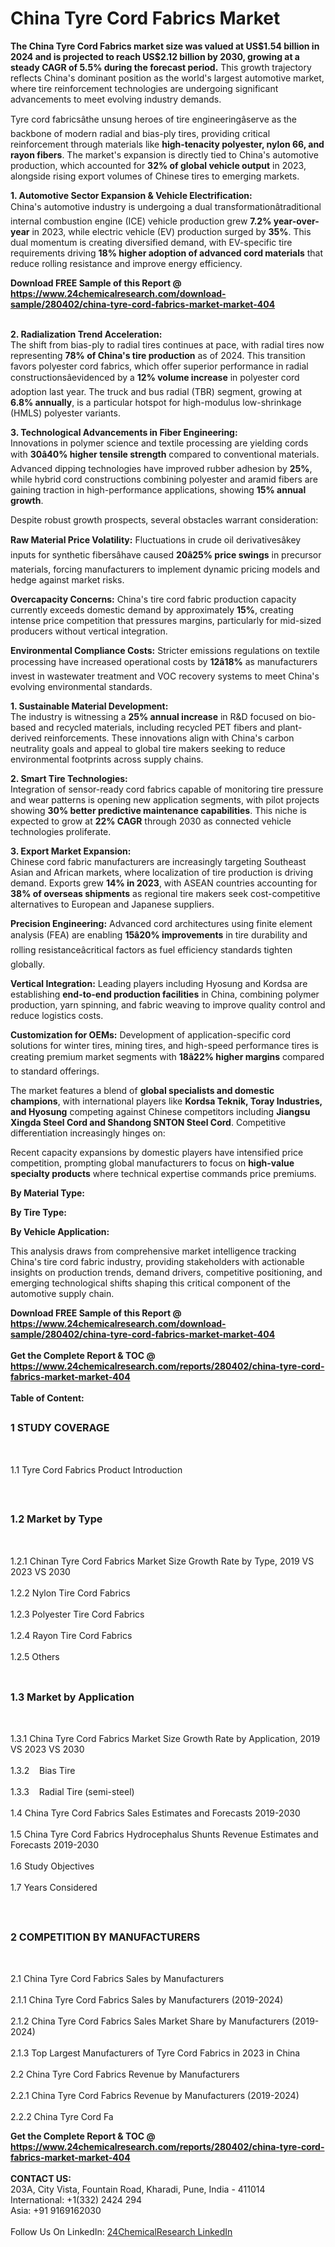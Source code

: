 <h1>China Tyre Cord Fabrics Market</h1><p><strong>The China Tyre Cord Fabrics market size was valued at US$1.54 billion in 2024 and is projected to reach US$2.12 billion by 2030, growing at a steady CAGR of 5.5% during the forecast period.</strong> This growth trajectory reflects China's dominant position as the world's largest automotive market, where tire reinforcement technologies are undergoing significant advancements to meet evolving industry demands.</p><p>Tyre cord fabricsâthe unsung heroes of tire engineeringâserve as the backbone of modern radial and bias-ply tires, providing critical reinforcement through materials like <strong>high-tenacity polyester, nylon 66, and rayon fibers</strong>. The market's expansion is directly tied to China's automotive production, which accounted for <strong>32% of global vehicle output</strong> in 2023, alongside rising export volumes of Chinese tires to emerging markets.</p><p><strong>1. Automotive Sector Expansion &amp; Vehicle Electrification:</strong><br>
China's automotive industry is undergoing a dual transformationâtraditional internal combustion engine (ICE) vehicle production grew <strong>7.2% year-over-year</strong> in 2023, while electric vehicle (EV) production surged by <strong>35%</strong>. This dual momentum is creating diversified demand, with EV-specific tire requirements driving <strong>18% higher adoption of advanced cord materials</strong> that reduce rolling resistance and improve energy efficiency.</p><div><b>Download FREE Sample of this Report @ 
            <a href="https://www.24chemicalresearch.com/download-sample/280402/china-tyre-cord-fabrics-market-market-404">
            https://www.24chemicalresearch.com/download-sample/280402/china-tyre-cord-fabrics-market-market-404</a></b></div><br><p><strong>2. Radialization Trend Acceleration:</strong><br>
The shift from bias-ply to radial tires continues at pace, with radial tires now representing <strong>78% of China's tire production</strong> as of 2024. This transition favors polyester cord fabrics, which offer superior performance in radial constructionsâevidenced by a <strong>12% volume increase</strong> in polyester cord adoption last year. The truck and bus radial (TBR) segment, growing at <strong>6.8% annually</strong>, is a particular hotspot for high-modulus low-shrinkage (HMLS) polyester variants.</p><p><strong>3. Technological Advancements in Fiber Engineering:</strong><br>
Innovations in polymer science and textile processing are yielding cords with <strong>30â40% higher tensile strength</strong> compared to conventional materials. Advanced dipping technologies have improved rubber adhesion by <strong>25%</strong>, while hybrid cord constructions combining polyester and aramid fibers are gaining traction in high-performance applications, showing <strong>15% annual growth</strong>.</p><p>Despite robust growth prospects, several obstacles warrant consideration:</p><p><strong>Raw Material Price Volatility:</strong> Fluctuations in crude oil derivativesâkey inputs for synthetic fibersâhave caused <strong>20â25% price swings</strong> in precursor materials, forcing manufacturers to implement dynamic pricing models and hedge against market risks.</p><p><strong>Overcapacity Concerns:</strong> China's tire cord fabric production capacity currently exceeds domestic demand by approximately <strong>15%</strong>, creating intense price competition that pressures margins, particularly for mid-sized producers without vertical integration.</p><p><strong>Environmental Compliance Costs:</strong> Stricter emissions regulations on textile processing have increased operational costs by <strong>12â18%</strong> as manufacturers invest in wastewater treatment and VOC recovery systems to meet China's evolving environmental standards.</p><p><strong>1. Sustainable Material Development:</strong><br>
The industry is witnessing a <strong>25% annual increase</strong> in R&amp;D focused on bio-based and recycled materials, including recycled PET fibers and plant-derived reinforcements. These innovations align with China's carbon neutrality goals and appeal to global tire makers seeking to reduce environmental footprints across supply chains.</p><p><strong>2. Smart Tire Technologies:</strong><br>
Integration of sensor-ready cord fabrics capable of monitoring tire pressure and wear patterns is opening new application segments, with pilot projects showing <strong>30% better predictive maintenance capabilities</strong>. This niche is expected to grow at <strong>22% CAGR</strong> through 2030 as connected vehicle technologies proliferate.</p><p><strong>3. Export Market Expansion:</strong><br>
Chinese cord fabric manufacturers are increasingly targeting Southeast Asian and African markets, where localization of tire production is driving demand. Exports grew <strong>14% in 2023</strong>, with ASEAN countries accounting for <strong>38% of overseas shipments</strong> as regional tire makers seek cost-competitive alternatives to European and Japanese suppliers.</p><p><strong>Precision Engineering:</strong> Advanced cord architectures using finite element analysis (FEA) are enabling <strong>15â20% improvements</strong> in tire durability and rolling resistanceâcritical factors as fuel efficiency standards tighten globally.</p><p><strong>Vertical Integration:</strong> Leading players including Hyosung and Kordsa are establishing <strong>end-to-end production facilities</strong> in China, combining polymer production, yarn spinning, and fabric weaving to improve quality control and reduce logistics costs.</p><p><strong>Customization for OEMs:</strong> Development of application-specific cord solutions for winter tires, mining tires, and high-speed performance tires is creating premium market segments with <strong>18â22% higher margins</strong> compared to standard offerings.</p><p>The market features a blend of <strong>global specialists and domestic champions</strong>, with international players like <strong>Kordsa Teknik, Toray Industries, and Hyosung</strong> competing against Chinese competitors including <strong>Jiangsu Xingda Steel Cord and Shandong SNTON Steel Cord</strong>. Competitive differentiation increasingly hinges on:</p><p>Recent capacity expansions by domestic players have intensified price competition, prompting global manufacturers to focus on <strong>high-value specialty products</strong> where technical expertise commands price premiums.</p><p><strong>By Material Type:</strong></p><p><strong>By Tire Type:</strong></p><p><strong>By Vehicle Application:</strong></p><p>This analysis draws from comprehensive market intelligence tracking China's tire cord fabric industry, providing stakeholders with actionable insights on production trends, demand drivers, competitive positioning, and emerging technological shifts shaping this critical component of the automotive supply chain.</p><div><b>Download FREE Sample of this Report @ 
            <a href="https://www.24chemicalresearch.com/download-sample/280402/china-tyre-cord-fabrics-market-market-404">
            https://www.24chemicalresearch.com/download-sample/280402/china-tyre-cord-fabrics-market-market-404</a></b></div><br><div><b>Get the Complete Report & TOC @ 
            <a href="https://www.24chemicalresearch.com/reports/280402/china-tyre-cord-fabrics-market-market-404">
            https://www.24chemicalresearch.com/reports/280402/china-tyre-cord-fabrics-market-market-404</a></b></div><br>
            <b>Table of Content:</b><p><h2><span style="font-size:16px"><strong>1 STUDY COVERAGE</strong></span></h2><br />
<p>1.1 Tyre Cord Fabrics Product Introduction</p><br />
<h2><span style="font-size:16px"><strong>1.2 Market by Type</strong></span></h2><br />
<p>1.2.1 Chinan Tyre Cord Fabrics Market Size Growth Rate by Type, 2019 VS 2023 VS 2030<br /><br />
1.2.2 Nylon Tire Cord Fabrics&nbsp;&nbsp; &nbsp;<br /><br />
1.2.3 Polyester Tire Cord Fabrics<br /><br />
1.2.4 Rayon Tire Cord Fabrics<br /><br />
1.2.5 Others<br /><br />
<h2><span style="font-size:16px"><strong>1.3 Market by Application</strong></span></h2><br />
<p>1.3.1 China Tyre Cord Fabrics Market Size Growth Rate by Application, 2019 VS 2023 VS 2030<br /><br />
1.3.2&nbsp;&nbsp; &nbsp;Bias Tire<br /><br />
1.3.3&nbsp;&nbsp; &nbsp;Radial Tire (semi-steel)<br /><br />
1.4 China Tyre Cord Fabrics Sales Estimates and Forecasts 2019-2030<br /><br />
1.5 China Tyre Cord Fabrics Hydrocephalus Shunts Revenue Estimates and Forecasts 2019-2030<br /><br />
1.6 Study Objectives<br /><br />
1.7 Years Considered</p><br />
<h2><span style="font-size:16px"><strong>2 COMPETITION BY MANUFACTURERS</strong></span></h2><br />
<p>2.1 China Tyre Cord Fabrics Sales by Manufacturers<br /><br />
2.1.1 China Tyre Cord Fabrics Sales by Manufacturers (2019-2024)<br /><br />
2.1.2 China Tyre Cord Fabrics Sales Market Share by Manufacturers (2019-2024)<br /><br />
2.1.3 Top Largest Manufacturers of Tyre Cord Fabrics in 2023 in China<br /><br />
2.2 China Tyre Cord Fabrics Revenue by Manufacturers<br /><br />
2.2.1 China Tyre Cord Fabrics Revenue by Manufacturers (2019-2024)<br /><br />
2.2.2 China Tyre Cord Fa</p><div><b>Get the Complete Report & TOC @ 
            <a href="https://www.24chemicalresearch.com/reports/280402/china-tyre-cord-fabrics-market-market-404">
            https://www.24chemicalresearch.com/reports/280402/china-tyre-cord-fabrics-market-market-404</a></b></div><br><b>CONTACT US:</b><br>
            203A, City Vista, Fountain Road, Kharadi, Pune, India - 411014<br>
            International: +1(332) 2424 294<br>
            Asia: +91 9169162030 <br><br>
            Follow Us On LinkedIn: <a href="https://www.linkedin.com/company/24chemicalresearch/">24ChemicalResearch LinkedIn</a>